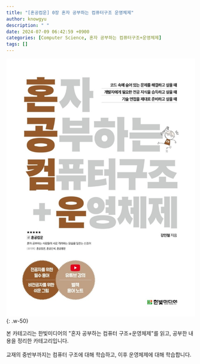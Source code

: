 ```yaml
---
title: "[혼공컴운] 0장 혼자 공부하는 컴퓨터구조 운영체제"
author: knowgyu
description: " "
date: 2024-07-09 06:42:59 +0900
categories: [Computer Science, 혼자 공부하는 컴퓨터구조+운영체제]
tags: []
---
```


![pyoji](/assets/img/hongong/000pyoji.png){: .w-50}

본 카테고리는 한빛미디어의 "혼자 공부하는 컴퓨터 구조+운영체제"를 읽고, 공부한 내용을 정리한 카테고리입니다.<br>
<br>
교재의 중반부까지는 컴퓨터 구조에 대해 학습하고, 이후 운영체제에 대해 학습합니다.<br>

